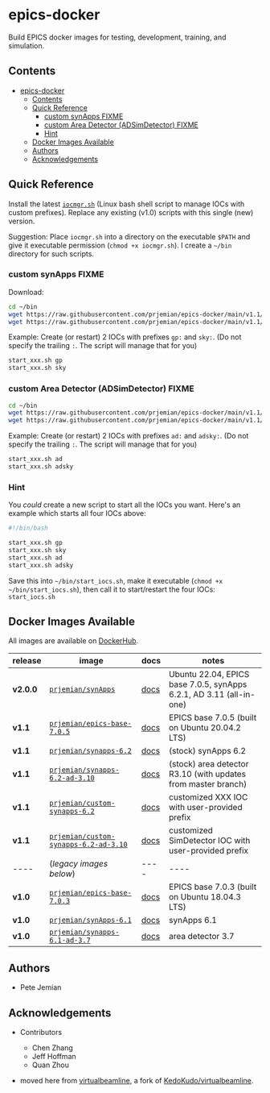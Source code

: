 # epics-docker

Build EPICS docker images for testing, development, training, and simulation.

## Contents

- [epics-docker](#epics-docker)
  - [Contents](#contents)
  - [Quick Reference](#quick-reference)
    - [custom synApps FIXME](#custom-synapps-fixme)
    - [custom Area Detector (ADSimDetector) FIXME](#custom-area-detector-adsimdetector-fixme)
    - [Hint](#hint)
  - [Docker Images Available](#docker-images-available)
  - [Authors](#authors)
  - [Acknowledgements](#acknowledgements)

## Quick Reference

Install the latest [`iocmgr.sh`](v2.0/docs/iocmgr.md) (Linux bash shell script
to manage IOCs with custom prefixes).  Replace any existing (v1.0) scripts with
this single (new) version.

Suggestion: Place `iocmgr.sh` into a directory on the executable `$PATH` and
give it executable permission (`chmod +x iocmgr.sh`).  I create a `~/bin`
directory for such scripts.

### custom synApps FIXME

Download:

```sh
cd ~/bin
wget https://raw.githubusercontent.com/prjemian/epics-docker/main/v1.1/n5_custom_synApps/start_xxx.sh
wget https://raw.githubusercontent.com/prjemian/epics-docker/main/v1.1/n5_custom_synApps/remove_container.sh
```

Example:  Create (or restart) 2 IOCs with prefixes `gp:` and `sky:`.  (Do
not specify the trailing `:`.  The script will manage that for you)

```sh
start_xxx.sh gp
start_xxx.sh sky
```

### custom Area Detector (ADSimDetector) FIXME

```sh
cd ~/bin
wget https://raw.githubusercontent.com/prjemian/epics-docker/main/v1.1/n6_custom_areaDetector/start_adsim.sh
wget https://raw.githubusercontent.com/prjemian/epics-docker/main/v1.1/n6_custom_areaDetector/remove_container.sh
```

Example:  Create (or restart) 2 IOCs with prefixes `ad:` and `adsky:`.  (Do
not specify the trailing `:`.  The script will manage that for you)

```sh
start_xxx.sh ad
start_xxx.sh adsky
```

### Hint

You _could_ create a new script to start all the IOCs you want.
Here's an example which starts all four IOCs above:

```bash
#!/bin/bash

start_xxx.sh gp
start_xxx.sh sky
start_xxx.sh ad
start_xxx.sh adsky
```

Save this into `~/bin/start_iocs.sh`, make it executable (`chmod +x ~/bin/start_iocs.sh`), then call it to start/restart the four IOCs:  `start_iocs.sh`

## Docker Images Available

All images are available on [DockerHub](https://hub.docker.com/r/prjemian).

release | image | docs | notes
--- | --- | --- | ---
**v2.0.0** | [`prjemian/synApps`](https://hub.docker.com/r/prjemian/synApps/tags) | [docs](v1.1/n2_epics_base/README.md) | Ubuntu 22.04, EPICS base 7.0.5, synApps 6.2.1, AD 3.11 (all-in-one)
**v1.1** | [`prjemian/epics-base-7.0.5`](https://hub.docker.com/r/prjemian/epics-base-7.0.5/tags) | [docs](v1.1/n2_epics_base/README.md) | EPICS base 7.0.5 (built on Ubuntu 20.04.2 LTS)
**v1.1** | [`prjemian/synapps-6.2`](https://hub.docker.com/r/prjemian/synapps-6.2/tags) | [docs](v1.1/n3_synApps/README.md) | (stock) synApps 6.2
**v1.1** | [`prjemian/synapps-6.2-ad-3.10`](https://hub.docker.com/r/prjemian/synapps-6.2-ad-3.10/tags) | [docs](v1.1/n4_areaDetector/README.md) | (stock) area detector R3.10 (with updates from master branch)
**v1.1** | [`prjemian/custom-synapps-6.2`](https://hub.docker.com/r/prjemian/custom-synapps-6.2/tags) | [docs](v1.1/n5_custom_synApps/README.md) | customized XXX IOC with user-provided prefix
**v1.1** | [`prjemian/custom-synapps-6.2-ad-3.10`](https://hub.docker.com/r/prjemian/custom-synapps-6.2-ad-3.10/tags) | [docs](v1.1/n6_custom_areaDetector/README.md) | customized SimDetector IOC with user-provided prefix
---- | (_legacy images below_) | ---- | ----
**v1.0** | [`prjemian/epics-base-7.0.3`](https://hub.docker.com/r/prjemian/epics-base-7.0.3/tags) | [docs](v1.0/n2_epics_base/README.md) | EPICS base 7.0.3 (built on Ubuntu 18.04.3 LTS)
**v1.0** | [`prjemian/synApps-6.1`](https://hub.docker.com/r/prjemian/synapps-6.1/tags) | [docs](v1.0/n3_synApps/README.md) | synApps 6.1
**v1.0** | [`prjemian/synapps-6.1-ad-3.7`](https://hub.docker.com/r/prjemian/synapps-6.1-ad-3.7/tags) | [docs](v1.0/n4_areaDetector/README.md) | area detector 3.7

## Authors

- Pete Jemian

## Acknowledgements

- Contributors
  - Chen Zhang
  - Jeff Hoffman
  - Quan Zhou

- moved here from [virtualbeamline](https://github.com/prjemian/virtualbeamline),
  a fork of [KedoKudo/virtualbeamline](https://github.com/KedoKudo/virtualbeamline).
